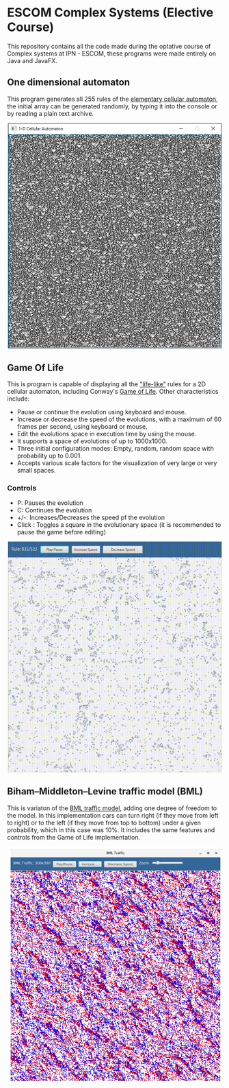 # ESCOM Complex Systems (Elective Course)
This repository contains all the code made during the optative course of Complex systems at IPN - ESCOM, these programs were made entirely on Java and JavaFX.

## One dimensional automaton 
This program generates all 255 rules of the [elementary cellular automaton](https://en.wikipedia.org/wiki/Elementary_cellular_automaton#Random_initial_state), the initial array can be generated randomly, by typing it into the console or by reading a plain text archive. 

<p align="center">
<img src="/img/1D.PNG" alt="1D automaton" width="500"/>
</p>

## Game Of Life 
This is program is capable of displaying all the ["life-like"](https://en.wikipedia.org/wiki/Life-like_cellular_automaton) rules for a 2D cellular automaton, including Conway's [Game of Life](https://en.wikipedia.org/wiki/Conway%27s_Game_of_Life).
Other characteristics include: 
* Pause or continue the evolution using keyboard and mouse.
* Increase or decrease the speed of the evolutions, with a maximum of 60 frames per second, using keyboard or mouse.
* Edit the evolutions space in execution time by using the mouse.
* It supports a space of evolutions of up to 1000x1000.
* Three initial configuration modes: Empty, random, random space with probability up to 0.001.
* Accepts various scale factors for the visualization of very large or very small spaces.
### Controls
* P: Pauses the evolution
* C: Continues the evolution
* +/-: Increases/Decreases the speed pf the evolution
* Click : Toggles a square in the evolutionary space (it is recommended to pause the game before editing)

<p align="center">
<img src="/img/GameOfLife.gif" alt="Game of life" width="500"/>
</p>

## Biham–Middleton–Levine traffic model (BML)
This is variaton of the [BML traffic model](https://en.wikipedia.org/wiki/Biham%E2%80%93Middleton%E2%80%93Levine_traffic_model), adding one degree of freedom to the model. In this implementation cars can turn right (if they move from left to right) or to the left (if they move from top to bottom) under a given probability, which in this case was 10%. It includes the same features and controls from the Game of Life implementation.

<p align="center">
<img src="/img/BML.png" alt="1D automaton" width="500"/>
</p>
